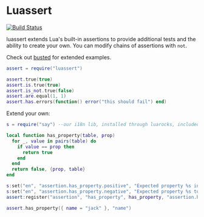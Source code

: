 Luassert
========

[![Build Status](https://secure.travis-ci.org/Olivine-Labs/luassert.png)](http://secure.travis-ci.org/Olivine-Labs/luassert)

luassert extends Lua's built-in assertions to provide additional tests and the
ability to create your own. You can modify chains of assertions with `not`.

Check out [busted](http://www.olivinelabs.com/busted#asserts) for
extended examples.

```lua
assert = require("luassert")

assert.true(true)
assert.is.true(true)
assert.is_not.true(false)
assert.are.equal(1, 1)
assert.has.errors(function() error("this should fail") end)
```
Extend your own:

```lua
s = require("say") --our i18n lib, installed through luarocks, included as a luassert dependency

local function has_property(table, prop)
  for _, value in pairs(table) do
    if value == prop then
      return true
    end
  end
  return false, {prop, table}
end

s:set("en", "assertion.has_property.positive", "Expected property %s in:\n%s")
s:set("en", "assertion.has_property.negative", "Expected property %s to not be in:\n%s")
assert:register("assertion", "has_property", has_property, "assertion.has_property.positive", "assertion.has_property.negative")

assert.has_property({ name = "jack" }, "name")
```
